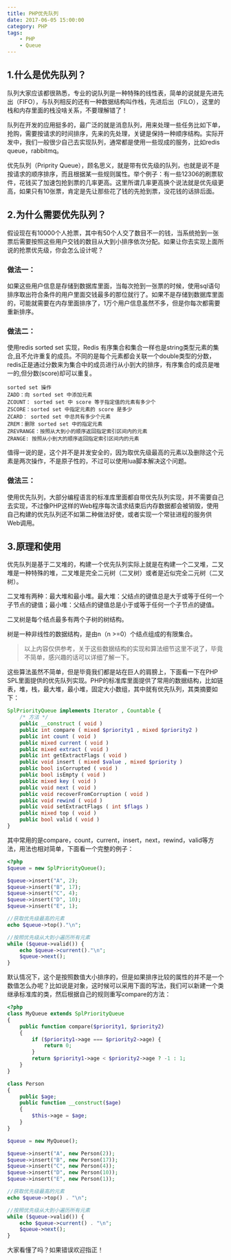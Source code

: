 ```yaml
---
title: PHP优先队列
date: 2017-06-05 15:00:00
category: PHP
tags: 
    - PHP
    - Queue
---
```


## 1.什么是优先队列？

队列大家应该都很熟悉，专业的说队列是一种特殊的线性表，简单的说就是先进先出（FIFO），与队列相反的还有一种数据结构叫作栈，先进后出（FILO），这里的栈和内存里面的栈没啥关系，不要理解错了！

队列在开发的应用挺多的，最广泛的就是消息队列，用来处理一些任务比如下单，抢购，需要按请求的时间排序，先来的先处理，关键是保持一种顺序结构。实际开发中，我们一般很少自己去实现队列，通常都是使用一些现成的服务，比如redis queue，rabbitmq。

优先队列（Priprity Queue），顾名思义，就是带有优先级的队列，也就是说不是按请求的顺序排序，而且根据某一些规则属性。举个例子：有一些12306的刷票软件，花钱买了加速包抢到票的几率更高。这里所谓几率更高换个说法就是优先级更高，如果只有10张票，肯定是先让那些花了钱的先抢到票，没花钱的话排后面。

<!--more-->

## 2.为什么需要优先队列？

假设现在有10000个人抢票，其中有50个人交了数目不一的钱，当系统抢到一张票后需要按照这些用户交钱的数目从大到小排序依次分配。如果让你去实现上面所说的抢票优先级，你会怎么设计呢？

### 做法一：

如果这些用户信息是存储到数据库里面，当每次抢到一张票的时候，使用sql语句排序取出符合条件的用户里面交钱最多的那位就行了。如果不是存储到数据库里面的，可能就需要在内存里面排序了，1万个用户信息虽然不多，但是你每次都需要重新排序。


### 做法二：

使用redis sorted set 实现，Redis 有序集合和集合一样也是string类型元素的集合,且不允许重复的成员。不同的是每个元素都会关联一个double类型的分数，redis正是通过分数来为集合中的成员进行从小到大的排序，有序集合的成员是唯一的,但分数(score)却可以重复。
```shell
sorted set 操作
ZADD：向 sorted set 中添加元素
ZCOUNT： sorted set 中 score 等于指定值的元素有多少个
ZSCORE：sorted set 中指定元素的 score 是多少
ZCARD： sorted set 中总共有多少个元素
ZREM：删除 sorted set 中的指定元素
ZREVRANGE：按照从大到小的顺序返回指定索引区间内的元素
ZRANGE: 按照从小到大的顺序返回指定索引区间内的元素
```
值得一说的是，这个并不是并发安全的，因为取优先级最高的元素以及删除这个元素是两次操作，不是原子性的，不过可以使用lua脚本解决这个问题。

### 做法三：

使用优先队列，大部分编程语言的标准库里面都自带优先队列实现，并不需要自己去实现，不过像PHP这样的Web程序每次请求结束后内存数据都会被销毁，使用自己构建的优先队列还不如第二种做法好使，或者实现一个常驻进程的服务供Web调用。


## 3.原理和使用

优先队列是基于二叉堆的，构建一个优先队列实际上就是在构建一个二叉堆，二叉堆是一种特殊的堆，二叉堆是完全二元树（二叉树）或者是近似完全二元树（二叉树）。

二叉堆有两种：最大堆和最小堆。最大堆：父结点的键值总是大于或等于任何一个子节点的键值；最小堆：父结点的键值总是小于或等于任何一个子节点的键值。

二叉树是每个结点最多有两个子树的树结构。

树是一种非线性的数据结构，是由n（n >=0）个结点组成的有限集合。

>以上内容仅供参考，关于这些数据结构的实现和算法细节这里不说了，毕竟不简单，感兴趣的话可以详细了解一下。

这些算法虽然不简单，但是毕竟我们都是站在巨人的肩膀上，下面看一下在PHP SPL里面提供的优先队列实现。PHP的标准库里面提供了常用的数据结构，比如链表，堆，栈，最大堆，最小堆，固定大小数组，其中就有优先队列，其类摘要如下：
```php
SplPriorityQueue implements Iterator , Countable {
    /* 方法 */
    public __construct ( void )
    public int compare ( mixed $priority1 , mixed $priority2 )
    public int count ( void )
    public mixed current ( void )
    public mixed extract ( void )
    public int getExtractFlags ( void )
    public void insert ( mixed $value , mixed $priority )
    public bool isCorrupted ( void )
    public bool isEmpty ( void )
    public mixed key ( void )
    public void next ( void )
    public void recoverFromCorruption ( void )
    public void rewind ( void )
    public void setExtractFlags ( int $flags )
    public mixed top ( void )
    public bool valid ( void )
}
```
其中常用的是compare，count，current，insert，next，rewind，valid等方法，用法也相对简单，下面看一个完整的例子：
```php
<?php
$queue = new SplPriorityQueue();

$queue->insert("A", 2);
$queue->insert("B", 17);
$queue->insert("C", 4);
$queue->insert("D", 10);
$queue->insert("E", 1);

//获取优先级最高的元素
echo $queue->top()."\n";

//按照优先级从大到小遍历所有元素
while ($queue->valid()) {
    echo $queue->current()."\n";
    $queue->next();
}
```

默认情况下，这个是按照数值大小排序的，但是如果排序比较的属性的并不是一个数值怎么办呢？比如说是对象，这时候可以采用下面的写法，我们可以新建一个类继承标准库的类，然后根据自己的规则重写compare的方法：
```php
<?php
class MyQueue extends SplPriorityQueue
{
    public function compare($priority1, $priority2)
    {
        if ($priority1->age === $priority2->age) {
            return 0;
        }
        return $priority1->age < $priority2->age ? -1 : 1;
    }
}

class Person
{
    public $age;
    public function __construct($age)
    {
        $this->age = $age;
    }
}

$queue = new MyQueue();

$queue->insert("A", new Person(2));
$queue->insert("B", new Person(17));
$queue->insert("C", new Person(4));
$queue->insert("D", new Person(10));
$queue->insert("E", new Person(1));

//获取优先级最高的元素
echo $queue->top() . "\n";

//按照优先级从大到小遍历所有元素
while ($queue->valid()) {
    echo $queue->current() . "\n";
    $queue->next();
}
```

大家看懂了吗？如果错误欢迎指正！





